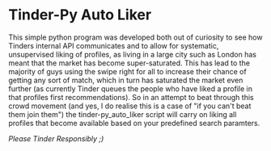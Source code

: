 <h1>Tinder-Py Auto Liker</h1>
<p>
This simple python program was developed both out of curiosity to see how Tinders internal API communicates and to allow for systematic, unsupervised liking of profiles, as living in a large city such as London has meant that the market has become super-saturated. This has lead to the majority of guys using the swipe right for all to increase their chance of getting any sort of match, which in turn has saturated the market even further (as currently Tinder queues the people who have liked a profile in that profiles first recommendations). So in an attempt to beat through this crowd movement (and yes, I do realise this is a case of "if you can't beat them join them") the tinder-py_auto_liker script will carry on liking all profiles that become available based on your predefined search paramters.
</p>
<p><i>Please Tinder Responsibly ;)</i></p>